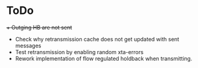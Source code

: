 
# ToDo

~~+ Outging HB are not sent~~
+ Check why retransmission cache does not get updated with sent messages
+ Test retransmission by enabling random xta-errors
+ Rework implementation of flow regulated holdback when transmitting. 